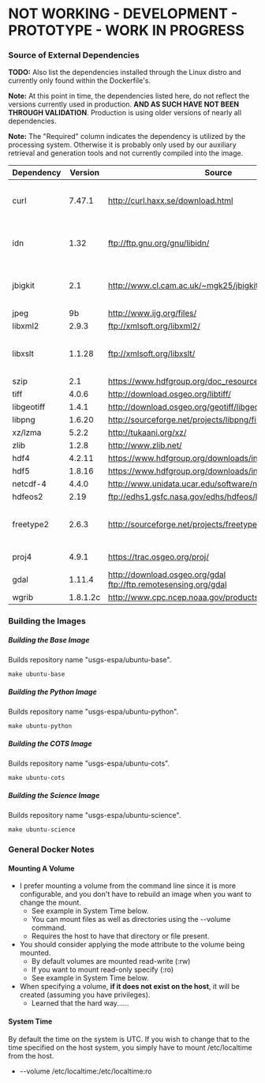 # NOT WORKING - DEVELOPMENT - PROTOTYPE - WORK IN PROGRESS

### Source of External Dependencies
<b>TODO:</b> Also list the dependencies installed through the Linux distro and currently only found within the Dockerfile's.

<b>Note:</b> At this point in time, the dependencies listed here, do not reflect the versions currently used in production.  <b>AND AS SUCH HAVE NOT BEEN THROUGH VALIDATION</b>.  Production is using older versions of nearly all dependencies.

<b>Note:</b> The "Required" column indicates the dependency is utilized by the processing system.  Otherwise it is probably only used by our auxiliary retrieval and generation tools and not currently compiled into the image.

| Dependency | Version  | Source                                                          | Required | Information |
| ---------- | -------- | --------------------------------------------------------------- | -------- | ----------- |
| curl       | 7.47.1   | http://curl.haxx.se/download.html                               | No       | Used by auxiliary generation software |
| idn        | 1.32     | ftp://ftp.gnu.org/gnu/libidn/                                   | No       | Used by auxiliary generation software |
| jbigkit    | 2.1      | http://www.cl.cam.ac.uk/~mgk25/jbigkit/                         | Yes      | Add -fPIC to the Makefile CFLAGS |
| jpeg       | 9b       | http://www.ijg.org/files/                                       | Yes      | |
| libxml2    | 2.9.3    | ftp://xmlsoft.org/libxml2/                                      | Yes      | |
| libxslt    | 1.1.28   | ftp://xmlsoft.org/libxslt/                                      | Yes      | Required for python lxml module |
| szip       | 2.1      | https://www.hdfgroup.org/doc_resource/SZIP/                     | Yes      | |
| tiff       | 4.0.6    | http://download.osgeo.org/libtiff/                              | Yes      | |
| libgeotiff | 1.4.1    | http://download.osgeo.org/geotiff/libgeotiff/                   | Yes      | |
| libpng     | 1.6.20   | http://sourceforge.net/projects/libpng/files/libpng16/          | Yes      | |
| xz/lzma    | 5.2.2    | http://tukaani.org/xz/                                          | Yes      | |
| zlib       | 1.2.8    | http://www.zlib.net/                                            | Yes      | |
| hdf4       | 4.2.11   | https://www.hdfgroup.org/downloads/index.html                   | Yes      | |
| hdf5       | 1.8.16   | https://www.hdfgroup.org/downloads/index.html                   | Yes      | |
| netcdf-4   | 4.4.0    | http://www.unidata.ucar.edu/software/netcdf/                    | Yes      | |
| hdfeos2    | 2.19     | ftp://edhs1.gsfc.nasa.gov/edhs/hdfeos/latest_release/           | Yes      | |
| freetype2  | 2.6.3    | http://sourceforge.net/projects/freetype/files/freetype2/       | Yes      | Required for python matplotlib module |
| proj4      | 4.9.1    | https://trac.osgeo.org/proj/                                    | Yes      | GDAL needs this |
| gdal       | 1.11.4   | http://download.osgeo.org/gdal ftp://ftp.remotesensing.org/gdal | Yes      | |
| wgrib      | 1.8.1.2c | http://www.cpc.ncep.noaa.gov/products/wesley/wgrib.html         | Yes      | |

### Building the Images
##### Building the Base Image

Builds repository name "usgs-espa/ubuntu-base".

```make ubuntu-base```

##### Building the Python Image

Builds repository name "usgs-espa/ubuntu-python".

```make ubuntu-python```

##### Building the COTS Image

Builds repository name "usgs-espa/ubuntu-cots".

```make ubuntu-cots```

##### Building the Science Image

Builds repository name "usgs-espa/ubuntu-science".

```make ubuntu-science```

### General Docker Notes

#### Mounting A Volume
- I prefer mounting a volume from the command line since it is more configurable, and you don't have to rebuild an image when you want to change the mount.
  - See example in System Time below.
  - You can mount files as well as directories using the --volume command.
  - Requires the host to have that directory or file present.
- You should consider applying the mode attribute to the volume being mounted.
  - By default volumes are mounted read-write (:rw)
  - If you want to mount read-only specify (:ro)
  - See example in System Time below.
- When specifying a volume, <b>if it does not exist on the host</b>, it will be created (assuming you have privileges).
  - Learned that the hard way......

#### System Time
By default the time on the system is UTC.  If you wish to change that to the time specified on the host system, you simply have to mount /etc/localtime from the host.
- --volume /etc/localtime:/etc/localtime:ro
